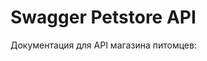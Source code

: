# Swagger Petstore API

Документация для API магазина питомцев:

<openapi src="/petstore-api-draft.yaml" />
